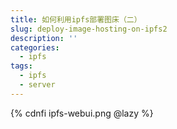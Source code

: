 ```yaml
---
title: 如何利用ipfs部署图床（二）
slug: deploy-image-hosting-on-ipfs2
description: ''
categories:
  - ipfs
tags:
  - ipfs
  - server
---
```


{% cdnfi ipfs-webui.png @lazy %}
